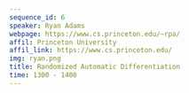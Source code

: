 ```yaml
---
sequence_id: 6
speaker: Ryan Adams
webpage: https://www.cs.princeton.edu/~rpa/
affil: Princeton University
affil_link: https://www.cs.princeton.edu/
img: ryan.png
title: Randomized Automatic Differentiation
time: 1300 - 1400
---
```

